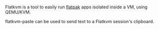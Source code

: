Flatkvm is a tool to easily run [flatpak](https://flatpak.org/) apps isolated inside a VM, using QEMU/KVM.

flatkvm-paste can be used to send text to a Flatkvm session's clipboard.
